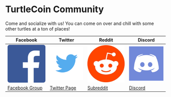 # TurtleCoin Community

Come and socialize with us! You can come on over and chill with some other turtles at a ton of places!

| Facebook                                             | Twitter                                         | Reddit                                   | Discord                               |
| ---------------------------------------------------- | ----------------------------------------------- | ------------------------------------------- | ------------------------------------- |
| ![facebook](assets/faceb-logo.png)             | ![twitter](assets/twit-logo.png)          | ![reddit](assets/reddit-logo.jpg)     | ![discord](assets/dis-logo.png) |
| [Facebook Group](https://www.facebook.com/trtlcoin/) | [Twitter Page](https://twitter.com/_turtlecoin) | [Subreddit](https://www.reddit.com/r/TRTL/) | [Discord](http://chat.turtlecoin.lol) |

